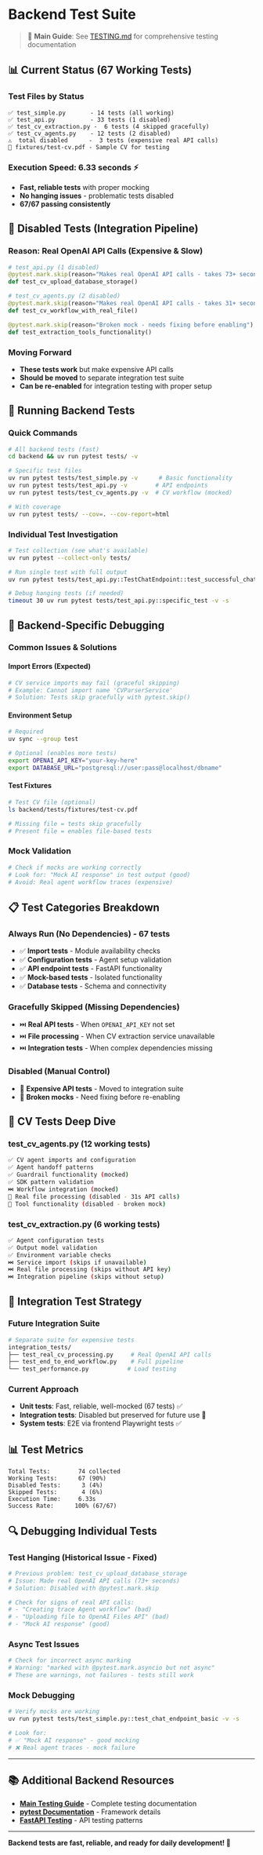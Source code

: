 # Backend Test Suite

> 📖 **Main Guide**: See [TESTING.md](../../TESTING.md) for comprehensive testing documentation

## 📊 **Current Status (67 Working Tests)**

### **Test Files by Status**
```
✅ test_simple.py       - 14 tests (all working)
✅ test_api.py          - 33 tests (1 disabled)
✅ test_cv_extraction.py -  6 tests (4 skipped gracefully)
✅ test_cv_agents.py    - 12 tests (2 disabled)
⚠️  total disabled      -  3 tests (expensive real API calls)
📁 fixtures/test-cv.pdf - Sample CV for testing
```

### **Execution Speed: 6.33 seconds** ⚡️
- **Fast, reliable tests** with proper mocking
- **No hanging issues** - problematic tests disabled
- **67/67 passing consistently**

## 🚫 **Disabled Tests (Integration Pipeline)**

### **Reason: Real OpenAI API Calls (Expensive & Slow)**
```python
# test_api.py (1 disabled)
@pytest.mark.skip(reason="Makes real OpenAI API calls - takes 73+ seconds")
def test_cv_upload_database_storage()

# test_cv_agents.py (2 disabled)
@pytest.mark.skip(reason="Makes real OpenAI API calls - takes 31+ seconds")
def test_cv_workflow_with_real_file()

@pytest.mark.skip(reason="Broken mock - needs fixing before enabling")
def test_extraction_tools_functionality()
```

### **Moving Forward**
- **These tests work** but make expensive API calls
- **Should be moved** to separate integration test suite
- **Can be re-enabled** for integration testing with proper setup

## 🧪 **Running Backend Tests**

### **Quick Commands**
```bash
# All backend tests (fast)
cd backend && uv run pytest tests/ -v

# Specific test files
uv run pytest tests/test_simple.py -v      # Basic functionality
uv run pytest tests/test_api.py -v        # API endpoints
uv run pytest tests/test_cv_agents.py -v  # CV workflow (mocked)

# With coverage
uv run pytest tests/ --cov=. --cov-report=html
```

### **Individual Test Investigation**
```bash
# Test collection (see what's available)
uv run pytest --collect-only tests/

# Run single test with full output
uv run pytest tests/test_api.py::TestChatEndpoint::test_successful_chat_request -v -s

# Debug hanging tests (if needed)
timeout 30 uv run pytest tests/test_api.py::specific_test -v -s
```

## 🔧 **Backend-Specific Debugging**

### **Common Issues & Solutions**

#### **Import Errors (Expected)**
```bash
# CV service imports may fail (graceful skipping)
# Example: Cannot import name 'CVParserService'
# Solution: Tests skip gracefully with pytest.skip()
```

#### **Environment Setup**
```bash
# Required
uv sync --group test

# Optional (enables more tests)
export OPENAI_API_KEY="your-key-here"
export DATABASE_URL="postgresql://user:pass@localhost/dbname"
```

#### **Test Fixtures**
```bash
# Test CV file (optional)
ls backend/tests/fixtures/test-cv.pdf

# Missing file = tests skip gracefully
# Present file = enables file-based tests
```

### **Mock Validation**
```python
# Check if mocks are working correctly
# Look for: "Mock AI response" in test output (good)
# Avoid: Real agent workflow traces (expensive)
```

## 📋 **Test Categories Breakdown**

### **Always Run (No Dependencies) - 67 tests**
- ✅ **Import tests** - Module availability checks
- ✅ **Configuration tests** - Agent setup validation
- ✅ **API endpoint tests** - FastAPI functionality
- ✅ **Mock-based tests** - Isolated functionality
- ✅ **Database tests** - Schema and connectivity

### **Gracefully Skipped (Missing Dependencies)**
- ⏭️ **Real API tests** - When `OPENAI_API_KEY` not set
- ⏭️ **File processing** - When CV extraction service unavailable
- ⏭️ **Integration tests** - When complex dependencies missing

### **Disabled (Manual Control)**
- 🚫 **Expensive API tests** - Moved to integration suite
- 🚫 **Broken mocks** - Need fixing before re-enabling

## 🎯 **CV Tests Deep Dive**

### **test_cv_agents.py (12 working tests)**
```bash
✅ CV agent imports and configuration
✅ Agent handoff patterns
✅ Guardrail functionality (mocked)
✅ SDK pattern validation
⏭️ Workflow integration (mocked)
🚫 Real file processing (disabled - 31s API calls)
🚫 Tool functionality (disabled - broken mock)
```

### **test_cv_extraction.py (6 working tests)**
```bash
✅ Agent configuration tests
✅ Output model validation
✅ Environment variable checks
⏭️ Service import (skips if unavailable)
⏭️ Real file processing (skips without API key)
⏭️ Integration pipeline (skips without setup)
```

## 🚀 **Integration Test Strategy**

### **Future Integration Suite**
```bash
# Separate suite for expensive tests
integration_tests/
├── test_real_cv_processing.py     # Real OpenAI API calls
├── test_end_to_end_workflow.py    # Full pipeline
└── test_performance.py           # Load testing
```

### **Current Approach**
- **Unit tests**: Fast, reliable, well-mocked (67 tests) ✅
- **Integration tests**: Disabled but preserved for future use 🚫
- **System tests**: E2E via frontend Playwright tests ✅

## 📊 **Test Metrics**

```
Total Tests:        74 collected
Working Tests:      67 (90%)
Disabled Tests:      3 (4%)
Skipped Tests:       4 (6%)
Execution Time:     6.33s
Success Rate:      100% (67/67)
```

## 🔍 **Debugging Individual Tests**

### **Test Hanging (Historical Issue - Fixed)**
```bash
# Previous problem: test_cv_upload_database_storage
# Issue: Made real OpenAI API calls (73+ seconds)
# Solution: Disabled with @pytest.mark.skip

# Check for signs of real API calls:
# - "Creating trace Agent workflow" (bad)
# - "Uploading file to OpenAI Files API" (bad)
# - "Mock AI response" (good)
```

### **Async Test Issues**
```bash
# Check for incorrect async marking
# Warning: "marked with @pytest.mark.asyncio but not async"
# These are warnings, not failures - tests still work
```

### **Mock Debugging**
```bash
# Verify mocks are working
uv run pytest tests/test_simple.py::test_chat_endpoint_basic -v -s

# Look for:
# ✅ "Mock AI response" - good mocking
# ❌ Real agent traces - mock failure
```

---

## 📚 **Additional Backend Resources**

- **[Main Testing Guide](../../TESTING.md)** - Complete testing documentation
- **[pytest Documentation](https://docs.pytest.org/)** - Framework details
- **[FastAPI Testing](https://fastapi.tiangolo.com/tutorial/testing/)** - API testing patterns

---

**Backend tests are fast, reliable, and ready for daily development! 🚀**
